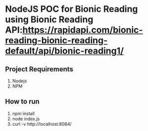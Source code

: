 # NodeJS POC for Bionic Reading using Bionic Reading API:https://rapidapi.com/bionic-reading-bionic-reading-default/api/bionic-reading1/

## Project Requirements
1. Nodejs
2. NPM

## How to run
1. npm install
2. node index.js
3. curl -v http://localhost:8084/